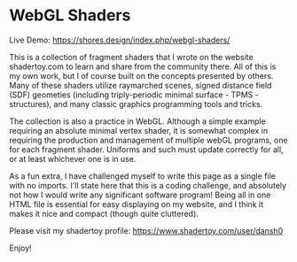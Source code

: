# WebGL Shaders

Live Demo: https://shores.design/index.php/webgl-shaders/

This is a collection of fragment shaders that I wrote on the website shadertoy.com to learn and share from the community there. All of this is my own work, but I of course built on the concepts presented by others. Many of these shaders utilize raymarched scenes, signed distance field (SDF) geometies (including triply-periodic minimal surface - TPMS - structures), and many classic graphics programming tools and tricks.

The collection is also a practice in WebGL. Although a simple example requiring an absolute minimal vertex shader, it is somewhat complex in requiring the production and management of multiple webGL programs, one for each fragment shader. Uniforms and such must update correctly for all, or at least whichever one is in use.

As a fun extra, I have challenged myself to write this page as a single file with no imports. I'll state here that this is a coding challenge, and absolutely not how I would write any significant software program! Being all in one HTML file is essential for easy displaying on my website, and I think it makes it nice and compact (though quite cluttered).

Please visit my shadertoy profile:
https://www.shadertoy.com/user/dansh0

Enjoy!
